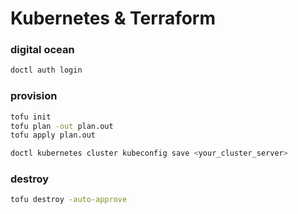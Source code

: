 # Kubernetes & Terraform

### digital ocean
```sh
doctl auth login
```

### provision
```sh
tofu init
tofu plan -out plan.out
tofu apply plan.out

doctl kubernetes cluster kubeconfig save <your_cluster_server>
```

### destroy
```sh
tofu destroy -auto-approve
```
